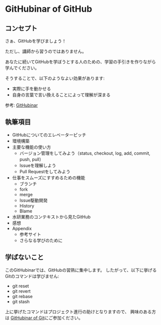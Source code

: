 # GitHubinar of GitHub

## コンセプト
さぁ、GitHubを学びましょう！

ただし、講師から習うのではありません。

あなたに続いてGitHubを学ぼうとする人のための、学習の手引きを作りながら学んでください。

そうすることで、以下のようなよい効果があります:

- 実際に手を動かせる
- 自身の言葉で言い換えることによって理解が深まる

参考: [GitHubinar](https://github.com/fra-dev-ops-bu/githubinar_git)

## 執筆項目
- GitHubについてのエレベーターピッチ
- 環境構築
- 主要な機能の使い方
  - バージョン管理をしてみよう（status, checkout, log, add, commit, push, pull）
  - Issueを理解しよう
  - Pull Requestをしてみよう
- 仕事をスムーズにすすめるための機能
  - ブランチ
  - fork
  - merge
  - Issue駆動開発
  - History
  - Blame
- 水研業務のコンテキストから見たGitHub
- 感想
- Appendix
  - 参考サイト
  - さらなる学びのために

## 学ばないこと
このGitHubinarでは、GitHubの習熟に集中します。
したがって、以下に挙げるGitのコマンドは学びません:
- git reset
- git revert
- git rebase
- git stash

上に挙げたコマンドはプロジェクト進行の助けとなりますので、
興味のある方は [GitHubinar of Git](https://github.com/fra-dev-ops-bu/githubinar_git)にご参加ください。
